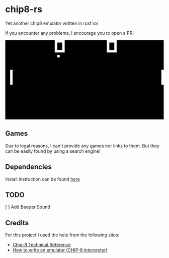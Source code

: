 chip8-rs
========

Yet another chip8 emulator written in rust \o/

If you encounter any problems, I encourage you to open a PR!

![PONG](pong.png)

## Games
Due to legal reasons, I can't provide any games nor links to them.
But they can be easily found by using a search engine!

## Dependencies
Install instruction can be found [here](INSTALL.md)

## TODO
[ ] Add Beeper Sound

## Credits
For this project I used the help from the following sites:
+ [Chip-8 Technical Reference](http://devernay.free.fr/hacks/chip8/C8TECH10.HTM#3.0)
+ [How to write an emulator (CHIP-8 interpreter)](http://www.multigesture.net/articles/how-to-write-an-emulator-chip-8-interpreter/)
